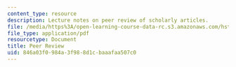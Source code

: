 ```yaml
---
content_type: resource
description: Lecture notes on peer review of scholarly articles.
file: /media/https%3A/open-learning-course-data-rc.s3.amazonaws.com/hst-502-survival-skills-for-researchers-the-responsible-conduct-of-research-spring-2003/846a03f0984a3f988d1cbaaafaa507c0_7handoutpeerreview.pdf
file_type: application/pdf
resourcetype: Document
title: Peer Review
uid: 846a03f0-984a-3f98-8d1c-baaafaa507c0
---
```

